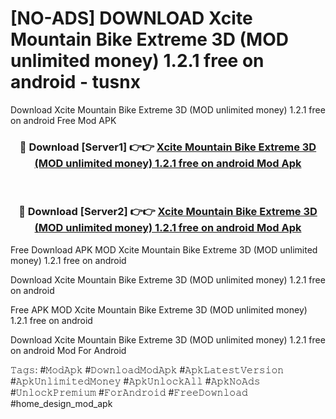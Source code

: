 # [NO-ADS] DOWNLOAD Xcite Mountain Bike Extreme 3D (MOD unlimited money) 1.2.1 free on android - tusnx
Download Xcite Mountain Bike Extreme 3D (MOD unlimited money) 1.2.1 free on android Free Mod APK

<div align="center">
<h3>🔴 Download [Server1] 👉👉 <a href="https://apk-comot.site?title=Xcite_Mountain_Bike_Extreme_3D_(MOD_unlimited_money)_1.2.1_free_on_android">Xcite Mountain Bike Extreme 3D (MOD unlimited money) 1.2.1 free on android Mod Apk</a></h3><br>

<h3>🔴 Download [Server2] 👉👉 <a href="https://apk-comot.site?title=Xcite_Mountain_Bike_Extreme_3D_(MOD_unlimited_money)_1.2.1_free_on_android">Xcite Mountain Bike Extreme 3D (MOD unlimited money) 1.2.1 free on android Mod Apk</a></h3>
</div>


Free Download APK MOD Xcite Mountain Bike Extreme 3D (MOD unlimited money) 1.2.1 free on android

Download Xcite Mountain Bike Extreme 3D (MOD unlimited money) 1.2.1 free on android 

Free APK MOD Xcite Mountain Bike Extreme 3D (MOD unlimited money) 1.2.1 free on android 

Download Xcite Mountain Bike Extreme 3D (MOD unlimited money) 1.2.1 free on android Mod For Android

𝚃𝚊𝚐𝚜: #𝙼𝚘𝚍𝙰𝚙𝚔 #𝙳𝚘𝚠𝚗𝚕𝚘𝚊𝚍𝙼𝚘𝚍𝙰𝚙𝚔 #𝙰𝚙𝚔𝙻𝚊𝚝𝚎𝚜𝚝𝚅𝚎𝚛𝚜𝚒𝚘𝚗 #𝙰𝚙𝚔𝚄𝚗𝚕𝚒𝚖𝚒𝚝𝚎𝚍𝙼𝚘𝚗𝚎𝚢 #𝙰𝚙𝚔𝚄𝚗𝚕𝚘𝚌𝚔𝙰𝚕𝚕 #𝙰𝚙𝚔𝙽𝚘𝙰𝚍𝚜 #𝚄𝚗𝚕𝚘𝚌𝚔𝙿𝚛𝚎𝚖𝚒𝚞𝚖 #𝙵𝚘𝚛𝙰𝚗𝚍𝚛𝚘𝚒𝚍 #𝙵𝚛𝚎𝚎𝙳𝚘𝚠𝚗𝚕𝚘𝚊𝚍 #home_design_mod_apk
